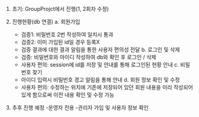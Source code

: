 1. 초기: GroupProjct에서 진행(1, 2회차 수정)<br>
2. 진행현황(db 연결)
   a. 회원가입
     - 검증1: 비밀번호 2번 작성하여 일치시 통과
     - 검증2: 이미 가입된 id일 경우 등록X
     - 검증 결과에 대한 결과 알림을 통한 사용자 편의성 전달
    b. 로그인 및 삭제
     - 검증: 비밀번호와 아이디 작성하여 db와 확인 후 로그인 / 삭제
     - 사용자 편의: session에 id를 저장 및 안내를 통해 로그인된 현황 안내 
    c. 비밀번호 찾기
     - 아이디 입력시 비밀번호 경고 알림을 통해 안내
    d. 회원 정보 확인 및 수정
     - 사용자 편의: 수정하는 위치에 기존에 저장되어 있던 회원 내용을 미리 작성되어 있게 함으로써 이전 내용 확인 및 수정 가능

3. 추후 진행 예정
     -운영자 전용
       -관리자 가입 및 사용자 정보 확인
